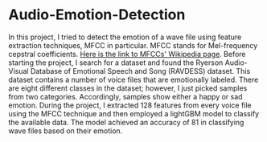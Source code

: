 # Audio-Emotion-Detection
In this project, I tried to detect the emotion of a wave file using feature extraction techniques, MFCC in particular. MFCC stands for Mel-frequency cepstral coefficients. <a href="https://www.kaggle.com/datasets/uwrfkaggler/ravdess-emotional-speech-audio">Here is the link to MFCCs' Wikipedia page</a>.
Before starting the project, I search for a dataset and found the Ryerson Audio-Visual Database of Emotional Speech and Song (RAVDESS) dataset. This dataset contains a number of voice files that are emotionally labeled. There are eight different classes in the dataset; however, I just picked samples from two categories. Accordingly, samples show either a happy or sad emotion. 
During the project, I extracted 128 features from every voice file using the MFCC technique and then employed a lightGBM model to classify the available data. The model achieved an accuracy of 81 in classifying wave files based on their emotion.


